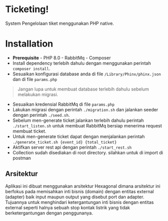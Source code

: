
# Ticketing!

System Pengelolaan tiket menggunakan PHP native.

# Installation
- **Prerequisite**
		- PHP 8.0
		- RabbitMq
		- Composer
- Install dependency terlebih dahulu dengan menggunakan perintah `composer install`.
- Sesuaikan konfigurasi database anda di file `/Library/Phinx/phinx.json` dan di file `params.php`
> Jangan lupa untuk membuat database terlebih dahulu sebelum melakukan migrasi.
- Sesuaikan kredensial RabbitMq di file `params.php`
- Lakukan migrasi dengan perintah `./migration.sh` dan jalankan seeder dengan perintah `./seed.sh`.
- Sebelum men-generate ticket jalankan terlebih dahulu perintah `./start_listen.sh` untuk membuat RabbitMq bersiap menerima request membuat ticket.
- Untuk men-generate ticket dapat dengan menjalankan perintah `./generate_ticket.sh {event_id} {total_ticket}`
- Aktifkan server rest api dengan perintah `./start_rest.sh`
- Collection sudah disediakan di root directory. silahkan untuk di import di postman

## Arsitektur

Aplikasi ini dibuat menggunakan arsitektur Hexagonal dimana arsitektur ini berfokus pada memisahkan inti bisnis (domain) dengan entitas external (adapter) baik input maupun output yang disebut port dan adapter. Tujuannya untuk menghindari ketergantungan inti bisnis dengan entitas external seperti halnya sebuah stop kontak listrik yang tidak berketergantungan dengan penggunanya.

